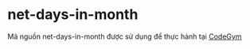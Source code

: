 # net-days-in-month
Mã nguồn net-days-in-month được sử dụng để thực hành tại [CodeGym](https://codegym.vn)
